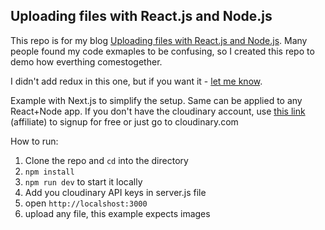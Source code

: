 ## Uploading files with React.js and Node.js

This repo is for my blog [Uploading files with React.js and Node.js](https://medium.com/ecmastack/uploading-files-with-react-js-and-node-js-e7e6b707f4ef). Many people found my code exmaples to be confusing, so I created this repo to demo how everthing comestogether.

I didn't add redux in this one, but if you want it - [let me know](https://twitter.com/netxm).

Example with Next.js to simplify the setup. Same can be applied to any React+Node app.
If you don't have the cloudinary account, use [this link](https://cloudinary.com/invites/lpov9zyyucivvxsnalc5/rojricq7bghc0bppoqcz) (affiliate) to signup for free or just go to cloudinary.com

How to run:
1. Clone the repo and `cd` into the directory
2. `npm install`
3. `npm run dev` to start it locally
4. Add you cloudinary API keys in server.js file
5. open `http://localshost:3000`
6. upload any file, this example expects images

